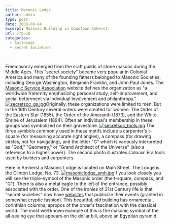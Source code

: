 ```yaml
---
title: Masonic Lodge
author: admin
type: post
date: 2008-08-04
excerpt: Masonic Building in Downtown Amherst.
url: /?p=18
categories:
  - Buildings
  - Secret Societies

---
```

Freemasonry emerged from the craft guilds of stone masons during the Middle Ages. This "secret society" became very popular in Colonial America and many of the founding fathers belonged to Masonic Societies, including George Washington, Benjamin Franklin, and John Paul Jones. The <a onclick="javascript:urchinTracker ('/outbound/article/www.msana.com');" href="http://www.msana.com/historyfm.asp" target="_blank">Masonic Service Association</a> website defines the organization as "a worldwide fraternity emphasizing personal study, self-improvement, and social betterment via individual involvement and philanthropy."  <a  rel="attachment wp-att-221" href="/?attachment_id=221"><img src="/media/2008/08/secretsoc_gs.jpg" alt="secretsoc_gs.jpg" /></a>Originally, these organizations were limited to men. But in the 19th Century several orders were created for women: The Order of the Eastern Star (1855), the Order of the Amaranth (1873), and the White Shrine of Jerusalem (1894). Often an individual's membership in these groups was symbolized on their gravestone. <a  rel="attachment wp-att-222" href="/?attachment_id=222"><img src="/media/2008/08/secretsoc_tools.jpg" alt="secretsoc_tools.jpg" /></a> The three symbols commonly used in these motifs include a carpenter's t-square (for measuring accurate right angles), a compass (for drawing circles, not for navigating), and the letter "G" which is variously interpreted as "God," "Geometry," or "Grand Architect of the Universe" (also a reference to a higher power). The second photo illustrates Colonial Era tools used by builders and carpenters.

Here in Amherst a Masonic Lodge is located on Main Street. The Lodge is the Clinton Lodge, No. 73. <a  rel="attachment wp-att-19" href="/?attachment_id=19"><img src="/media/2008/08/masoniclodge_amh.jpg" alt="masoniclodge_amh.jpg" /></a>If you look closely you will see the triple-symbol of the Masonic order (the t-square, compass, and "G"). There is also a metal eagle to the left of the entrance, possibly associated with the order. One of the ironies of 21st Century life is that "secret societies" now have [websites](http://vamason.org/no73/) that publicize their events (granted in somewhat cryptic fashion). This beautiful, old building has ornamental, corinthian columns, apropos of the order's fascination with the classical world. The most well known example of this is the masonic symbol of the all-seeing eye that appears on the dollar bill, above an Egyptian pyramid.
